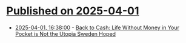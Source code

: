 # [Published on 2025-04-01](index.md)

* [2025-04-01, 16:38:00](https://soylentnews.org/article.pl?sid=25/03/31/1218257&from=rss) - [Back to Cash: Life Without Money in Your Pocket is Not the Utopia Sweden Hoped](https://soylentnews.org/article.pl?sid=25/03/31/1218257&from=rss)
